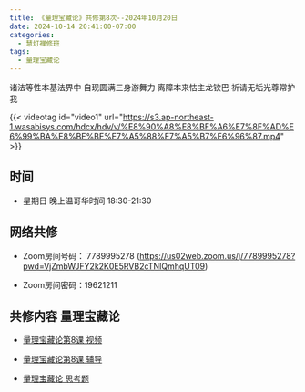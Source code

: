 ```yaml
---
title: 《量理宝藏论》共修第8次--2024年10月20日
date: 2024-10-14 20:41:00-07:00
categories:
  - 慧灯禅修班
tags:
  - 量理宝藏论
---
```

诸法等性本基法界中 自现圆满三身游舞力 离障本来怙主龙钦巴 祈请无垢光尊常护我

{{< videotag id="video1" url="https://s3.ap-northeast-1.wasabisys.com/hdcx/hdv/v/%E8%90%A8%E8%BF%A6%E7%8F%AD%E6%99%BA%E8%BE%BE%E7%A5%88%E7%A5%B7%E6%96%87.mp4" >}}

## 时间


* 星期日 晚上温哥华时间 18:30-21:30


## 网络共修


* Zoom房间号码： 7789995278 (https://us02web.zoom.us/j/7789995278?pwd=VjZmbWJFY2k2K0E5RVB2cTNIQmhqUT09)


* Zoom房间密码：19621211


## 共修内容 量理宝藏论


* [量理宝藏论第8课 视频](https://huidengchanxiu.net/refs/llbzl/llbzl-01#%E7%AC%AC%E5%85%AB%E8%8A%82%E8%AF%BE)

* [量理宝藏论第8课 辅导](https://huidengchanxiu.net/refs/llbzl/llbzl-01#%E7%AC%AC08%E8%AF%BE%E8%BE%85%E5%AF%BC)

* [量理宝藏论 思考题 ](https://huidengchanxiu.net/refs/llbzl/llbzl-qa)

